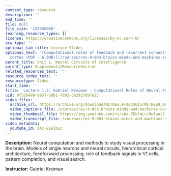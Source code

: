 ```yaml
---
content_type: resource
description: ''
end_time: ''
file: null
file_size: '129345008'
learning_resource_types: []
license: https://creativecommons.org/licenses/by-nc-sa/4.0/
ocw_type: ''
optional_tab_title: Lecture Slides
optional_text: '[Computational roles of feedback and recurrent connections in visual
  cortex (PDF - 6.5MB)](/courses/res-9-003-brains-minds-and-machines-summer-course-summer-2015/resources/mitres_9_003sum15_lec1-2)'
parent_title: Unit 1. Neural Circuits of Intelligence
parent_type: SupplementalResourceSection
related_resources_text: ''
resource_index_text: ''
resourcetype: Video
start_time: ''
title: 'Lecture 1.2: Gabriel Kreiman - Computational Roles of Neural Feedback'
uid: 9f526489-9937-6db1-7d92-362937d97e25
video_files:
  archive_url: https://archive.org/download/MITRES.9-003SU15/MITRES9_003SU15_Lecture_1-2_300k.mp4
  video_captions_file: /courses/res-9-003-brains-minds-and-machines-summer-course-summer-2015/422650421305554a9058042aceb0d04b_zAx-EEelmLc.vtt
  video_thumbnail_file: https://img.youtube.com/vi/zAx-EEelmLc/default.jpg
  video_transcript_file: /courses/res-9-003-brains-minds-and-machines-summer-course-summer-2015/f236005c5f7b9e44ffe2234fb29fbefa_zAx-EEelmLc.pdf
video_metadata:
  youtube_id: zAx-EEelmLc
---
```


**Description:** Neural computation and methods to study visual processing in the brain. Models of single neurons and neural circuits, hierarchical cortical architecture, feedforward processing, role of feedback signals in V1 cells, pattern completion, and visual search.

**Instructor:** Gabriel Kreiman

